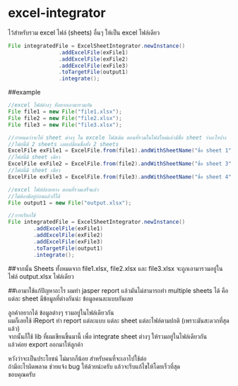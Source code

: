 # excel-integrator

ไว้สำหรับรวม excel ไฟล์ (sheets) อื่นๆ ให้เป็น excel ไฟล์เดียว
```java
File integratedFile = ExcelSheetIntegrator.newInstance()
                .addExcelFile(exFile1)
                .addExcelFile(exFile2)
                .addExcelFile(exFile3)
                .toTargetFile(output1)
                .integrate();
```
##example
```java
//excel ไฟล์ต่างๆ ที่อยากเอามารวมกัน
File file1 = new File("file1.xlsx");
File file2 = new File("file2.xlsx");
File file3 = new File("file3.xlsx");

//กำหนดว่าจะให้ sheet ต่างๆ ใน excele ไฟล์เดิม ตอนที่รวมในไฟล์ใหม่แล้วมีชื่อ sheet ว่าอะไรบ้าง
//ไฟล์นี้มี 2 sheets เลยเปลี่ยนชื่อทั้ง 2 sheets
ExcelFile exFile1 = ExcelFile.from(file1).andWithSheetName("ชื่อ sheet 1").andWithSheetName("ชื่อ sheet 2");
//ไฟล์นี้มี sheet เดียว
ExcelFile exFile2 = ExcelFile.from(file2).andWithSheetName("ชื่อ sheet 3");
//ไฟล์นี้มี sheet เดียว
ExcelFile exFile3 = ExcelFile.from(file3).andWithSheetName("ชื่อ sheet 4");

//excel ไฟล์ปลายทาง ตอนที่รวมเสร็จแล้ว
//ไม่ต้องมีอยู่ก่อนแล้วก็ได้
File output1 = new File("output.xlsx");

//การเรียกใช้
File integratedFile = ExcelSheetIntegrator.newInstance()
		.addExcelFile(exFile1)
		.addExcelFile(exFile2)
		.addExcelFile(exFile3)
		.toTargetFile(output1)
		.integrate();
```
##จากนั้น
Sheets ทั้งหมดจาก file1.xlsx, file2.xlsx และ file3.xlsx จะถูกเอามารวมอยู่ในไฟล์ output.xlsx ไฟล์เดียว

##เอามาใช้แก้ปัญหาอะไร
ผมทำ jasper report แล้วมันไม่สามารถทำ multiple sheets ได้  คือแต่ละ sheet มีข้อมูลที่ต่างกันน่ะ ข้อมูลคนละแบบกันเลย

ลูกค้าอยากได้ ข้อมูลต่างๆ รวมอยู่ในไฟล์เดียวกัน<br/>
ผมก็เลยใช้ iReport ทำ report แต่ละแบบ  แต่ละ sheet แต่ละไฟล์ตามปกติ (เพราะมันสะดวกที่สุดแล้ว)<br/>
จากนั้นก็ใช้ lib ที่ผมเขียนขึ้นมานี้ เพื่อ integrate sheet ต่างๆ ให้รวมอยู่ในไฟล์เดียวกัน<br/>
แล้วค่อย export ออกมาให้ลูกค้า

หวังว่าจะเป็นประโยชน์ ไม่มากก็น้อย  สำหรับคนที่จะเอาไปใช้ต่อ<br/>
ถ้ามีอะไรผิดพลาด  ช่วยแจ้ง bug ให้ด้วยน่ะครับ  แล้วจะรีบแก้ไขให้โดยเร็วที่สุด<br/>
ขอบคุณครับ
